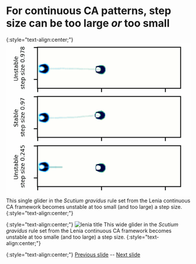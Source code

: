 # For continuous CA patterns, step size can be too large _or_ too small

{:style="text-align:center;"}
![lenia title](https://raw.githubusercontent.com/riveSunder/yuca/master/assets/consequential_step_size/smaller_scutium.gif)
This single glider in the _Scutium gravidus_ rule set from the Lenia continuous CA framework becomes unstable at too small (and too large) a step size. 
{:style="text-align:center;"}

{:style="text-align:center;"}
![lenia title](https://raw.githubusercontent.com/riveSunder/yuca/master/assets/consequential_step_size/superwide_scutium.gif)
This wide glider in the _Scutium gravidus_ rule set from the Lenia continuous CA framework becomes unstable at too smalle (and too large) a step size. 
{:style="text-align:center;"}

{:style="text-align:center;"}
[Previous slide](https://rivesunder.github.io/yuca/ss_slide_004.md) -- [Next slide](https://rivesunder.github.io/yuca/ss_slide_006)
